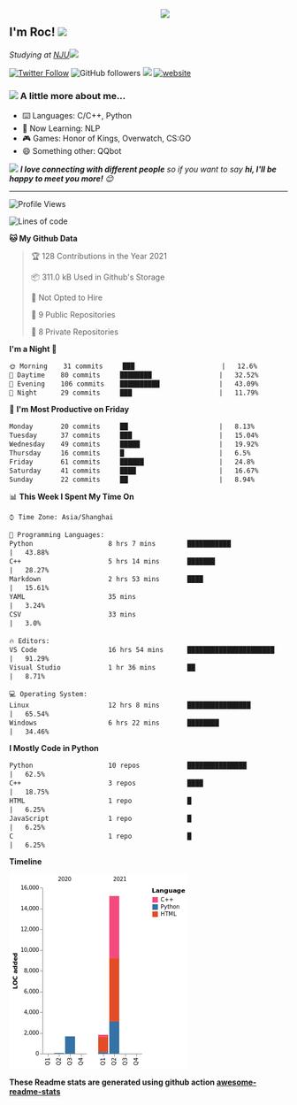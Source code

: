 <img align='right' src="https://media.giphy.com/media/M9gbBd9nbDrOTu1Mqx/giphy.gif" width="230">
<h2>I'm Roc! <img src="https://media.giphy.com/media/12oufCB0MyZ1Go/giphy.gif" width="50"></h2>
<p><em>Studying at <a href="http://www.nju.edu.cn">NJU</a><img src="https://media.giphy.com/media/WUlplcMpOCEmTGBtBW/giphy.gif" width="50"> 
</em></p>

[![Twitter Follow](https://img.shields.io/twitter/follow/Roc78862980?label=Follow)](https://twitter.com/intent/follow?screen_name=Roc78862980)
![GitHub followers](https://img.shields.io/github/followers/roc136?label=Follow&style=social)
![](https://visitor-badge.glitch.me/badge?page_id=Roc136.Roc136)
[![website](https://img.shields.io/badge/Website-46a2f1.svg?&style=flat-square&logo=Google-Chrome&logoColor=white&link=https://blog.roc136.top)](https://blog.roc136.top)
<!-- ![Waka Readme](https://github.com/anmol098/anmol098/workflows/Waka%20Readme/badge.svg) -->
<!-- [![Linkedin: anmol](https://img.shields.io/badge/-anmol-blue?style=flat-square&logo=Linkedin&logoColor=white&link=https://www.linkedin.com/in/anmol-p-singh/)](https://www.linkedin.com/in/anmol-p-singh/) -->

### <img src="https://media.giphy.com/media/VgCDAzcKvsR6OM0uWg/giphy.gif" width="50"> A little more about me...  

- ⌨️ Languages: C/C++, Python
- 🌱 Now Learning: NLP
- 🎮 Games: Honor of Kings, Overwatch, CS:GO
- 😄 Something other: QQbot

<img src="https://media.giphy.com/media/LnQjpWaON8nhr21vNW/giphy.gif" width="60"> <em><b>I love connecting with different people</b> so if you want to say <b>hi, I'll be happy to meet you more!</b> 😊</em>

---
<!--START_SECTION:waka-->
![Profile Views](http://img.shields.io/badge/Profile%20Views-26-blue)

![Lines of code](https://img.shields.io/badge/From%20Hello%20World%20I%27ve%20Written-18729%20lines%20of%20code-blue)

**🐱 My Github Data** 

> 🏆 128 Contributions in the Year 2021
 > 
> 📦 311.0 kB Used in Github's Storage 
 > 
> 🚫 Not Opted to Hire
 > 
> 📜 9 Public Repositories 
 > 
> 🔑 8 Private Repositories  
 > 
**I'm a Night 🦉** 

```text
🌞 Morning    31 commits     ███                      |   12.6% 
🌆 Daytime    80 commits     ████████                 |   32.52% 
🌃 Evening    106 commits    ██████████               |   43.09% 
🌙 Night      29 commits     ███                      |   11.79%

```
📅 **I'm Most Productive on Friday** 

```text
Monday       20 commits     ██                       |   8.13% 
Tuesday      37 commits     ███                      |   15.04% 
Wednesday    49 commits     █████                    |   19.92% 
Thursday     16 commits     █                        |   6.5% 
Friday       61 commits     ██████                   |   24.8% 
Saturday     41 commits     ████                     |   16.67% 
Sunday       22 commits     ██                       |   8.94%

```


📊 **This Week I Spent My Time On** 

```text
⌚︎ Time Zone: Asia/Shanghai

💬 Programming Languages: 
Python                   8 hrs 7 mins        ███████████              |   43.88% 
C++                      5 hrs 14 mins       ███████                  |   28.27% 
Markdown                 2 hrs 53 mins       ████                     |   15.61% 
YAML                     35 mins                                      |   3.24% 
CSV                      33 mins                                      |   3.0%

🔥 Editors: 
VS Code                  16 hrs 54 mins      ██████████████████████   |   91.29% 
Visual Studio            1 hr 36 mins        ██                       |   8.71%

💻 Operating System: 
Linux                    12 hrs 8 mins       ████████████████         |   65.54% 
Windows                  6 hrs 22 mins       ████████                 |   34.46%

```

**I Mostly Code in Python** 

```text
Python                   10 repos            ███████████████          |   62.5% 
C++                      3 repos             ████                     |   18.75% 
HTML                     1 repo              █                        |   6.25% 
JavaScript               1 repo              █                        |   6.25% 
C                        1 repo              █                        |   6.25%

```


**Timeline**

![Chart not found](https://raw.githubusercontent.com/Roc136/Roc136/master/charts/bar_graph.png) 


<!--END_SECTION:waka-->

**These Readme stats are generated using github action [awesome-readme-stats](https://github.com/Roc136/waka-readme-stats)**
